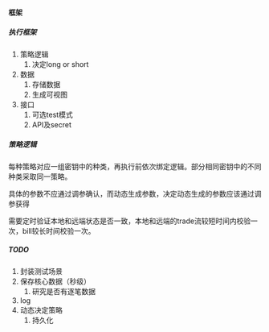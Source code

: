 #### 框架

##### 执行框架

1. 策略逻辑
   1. 决定long or short
2. 数据
   1. 存储数据
   2. 生成可视图
3. 接口
   1. 可选test模式
   2. API及secret


##### 策略逻辑

​	 每种策略对应一组密钥中的种类，再执行前依次绑定逻辑。部分相同密钥中的不同种类采取同一策略。

​	具体的参数不应通过调参确认，而动态生成参数，决定动态生成的参数应该通过调参获得

​	需要定时验证本地和远端状态是否一致，本地和远端的trade流较短时间内校验一次，bill较长时间校验一次。

##### TODO

1. 封装测试场景
2. 保存核心数据（秒级）
   1. 研究是否有逐笔数据
3. log
4. 动态决定策略
   1. 持久化